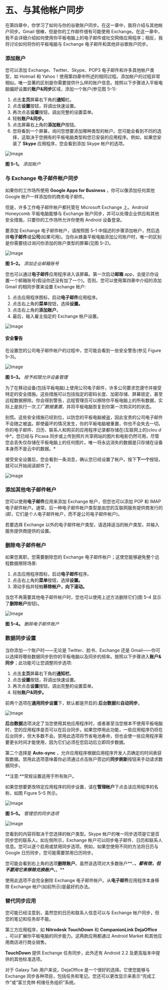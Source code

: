 # 五、与其他帐户同步

在第四章中，你学习了如何与你的谷歌账户同步。在这一章中，我将介绍与其他帐户同步。Gmail 很棒，但是你的工作邮件很有可能使用 Exchange。在这一章中，我不会详细介绍如何使用你平板电脑上的电子邮件或社交网络应用程序；相反，我将讨论如何将你的平板电脑与 Exchange 电子邮件和其他非谷歌账户同步。

### 添加账户

您可以添加 Exchange、Twitter、Skype、POP3 电子邮件和许多其他帐户类型，如 Hotmail 和 Yahoo！使用第四章中所述的相同过程。添加帐户的过程非常相似。唯一显著的区别是你需要提供什么样的账户信息。按照以下步骤进入平板电脑偏好设置的**账户&同步**区域，添加一个账户(参见图 5–1):

1.  点击**主页**屏幕右下角的**通知**栏。
2.  点击**设置**按钮，将调出快速设置。
3.  再次点击**设置**按钮，调出完整的设置菜单。
4.  轻触**账户&同步。**
5.  点击屏幕右上角的**添加账户**按钮。
6.  您将看到一个屏幕，询问您想要添加哪种类型的帐户。您可能会看到不同的选择，这取决于您拥有的平板电脑类型和您已安装的应用程序。例如，如果您安装了 **Skype** 应用程序，您会看到添加 Skype 帐户的选项。

![Image](img/0501.jpg)

**图 5–1。** *添加账户*

### 与 Exchange 电子邮件帐户同步

如果你的工作场所使用 **Google Apps for Business** ，你可以像添加任何其他 Google 帐户一样添加你的商务电子邮件。

但是，许多工作电子邮件帐户都托管在 Microsoft Exchange 上。Android Honeycomb 平板电脑能够与 Exchange 账户同步，并可以处理企业供应和其他安全措施，只要你的工作场所允许你使用 Android 设备登录。

要添加 Exchange 电子邮件帐户，请按照图 5–1 中描述的步骤添加帐户，然后选择**电子邮件**或**公司**(如果可用)。当你从蜂巢平板电脑添加公司账户时，唯一的区别是你需要绕过询问你添加的账户类型的屏幕(见图 5–2)。

![Image](img/0502.jpg)

**图 5–2。** *添加企业邮箱账号*

您也可以通过**电子邮件**应用程序进入该屏幕。第一次启动**邮箱** app，会提示你设置一个邮箱账号(假设你还没有加了一个)。否则，您可以使用第四章中介绍的添加 Gmail 的相同步骤来设置 Exchange 帐户:

1.  点击应用程序图标，启动**电子邮件**应用程序。
2.  点击右上角的**菜单**按钮，选择**设置。**
3.  点击右上角的**添加账户**。
4.  最后，输入雇主指定的 Exchange 帐户设置。

![Image](img/U0501.jpg)

#### 安全警告

在设置您的公司电子邮件帐户的过程中，您可能会看到一些安全警告(参见 Figure 5–3)。

![Image](img/0503.jpg)

**图 5–3。** *授予权限允许设备管理*

为了在移动设备(包括平板电脑)上使用公司电子邮件，许多公司要求您遵守并接受特定的安全措施。这些措施可以包括指定的密码长度、加密存储、屏幕锁定，甚至远程数据擦除。你会得到警告，远程管理员可以擦除你平板电脑上的所有数据，实际上是执行一次*工厂数据重置*，并将平板电脑恢复到你第一次购买时的状态。

别慌。这些安全措施已经到位，以防您的平板电脑被盗，因此宝贵的公司电子邮件不会随之被盗。即使最坏的情况发生，你的平板电脑被重置，你也不会失去一切。你的电子邮件、日历、联系人和购买的应用程序记录都存储在(互联网上的)clou *d* 中*。您已经与 Picasa 同步或上传到照片共享网站的图片和电影仍然可用，尽管您会丢失仅存储在平板电脑上的任何图片。唯一将永远消失的数据是只存储在设备本身而不是云中的数据。*

接受安全设置后，您会看到一条消息，确认您已经设置了帐户。按下**下一个**按钮，就可以开始阅读邮件了。

![Image](img/U0502.jpg)

### 添加其他电子邮件帐户

您可以使用**电子邮件**应用来添加 Exchange 帐户，但您也可以添加 POP 和 IMAP 电子邮件帐户。通常，后一种电子邮件帐户类型是由您的互联网服务提供商发行的(即，它们是个人电子邮件帐户，而不是公司电子邮件帐户)。

若要选择 Exchange 以外的电子邮件帐户类型，请选择适当的帐户类型，并输入服务提供商提供的设置。

### 删除电子邮件帐户

如果您离职，您需要删除您的 Exchange 电子邮件帐户；这使您能够避免整个远程数据擦除场景:

1.  点击应用程序图标，启动**电子邮件**程序。
2.  点击右上角的**菜单**按钮，选择**设置。**
3.  滑动手指并轻触**移除帐户，向下滚动。**

当您不再需要其他电子邮件帐户时，您也可以使用上述方法删除它们(图 5–4 显示了**删除帐户**按钮)。

![Image](img/0504.jpg)

**图 5–4。** *删除电子邮件账户*

### 数据同步设置

当你添加一个账户时——无论是 Twitter、脸书、Exchange 还是 Gmail——你可以选择将哪些数据同步到你的平板电脑以及同步的频率。按照以下步骤进入**账户&同步**；此功能可让您调整同步选项:

1.  点击**主页**屏幕右下角的**通知栏**。
2.  点击**设置**按钮，将调出快速设置。
3.  再次点击**设置**按钮，调出完整的设置菜单。
4.  轻触**账户&同步。**

前两个选项在**通用同步设置**下，默认都是开启的:**后台数据**和**自动同步**。

![Image](img/U0503.jpg)

**后台数据**选项决定了当您使用其他应用程序时，或者甚至当您根本不使用平板电脑时，您的应用程序是否可以在后台同步。如果您停用此功能，一些应用程序仍将在后台同步，但大多数不会。禁用此选项将节省电池寿命，但也会使一些应用程序需要更长时间才能使用，因为它们必须在您启动后立即同步数据。

第二个选择是 **Auto-sync** ，允许应用程序根据应用程序开发人员确定的时间表获取数据。禁用此选项意味着你必须通过点击账户旁边的**同步刷新**按钮来手动请求数据同步。

**注意:**常规设置适用于所有账户。

如果您想要更改特定应用程序的同步设置，请在**管理帐户**下点击该应用程序的名称，如图 Figure 5–5 所示。

![Image](img/0505.jpg)

**图 5–5。** *管理您的同步选项*

![Image](img/U0504.jpg)

您看到的内容将取决于您选择的帐户类型。Skype 帐户的唯一同步选项是它是否同步您的联系人。如左侧所示，Exchange 帐户可以同步电子邮件、日历和联系人信息。您可以逐个启用或禁用同步选项。例如，如果您使用不同的方法将日历与 Google 日历同步，您可能需要禁用日历同步。

您可能会看到右上角的选项**删除账户**。虽然该选项对大多数账户**、**、*都有效，但不要用它来移除兑换账户*、**。**

使用此选项不会完全删除 Exchange 电子邮件帐户。从**电子邮件**应用程序本身移除 Exchange 帐户(如前所示)是最好的办法。

### 替代同步应用

您可能已经注意到，虽然您的日历和联系人信息可以与 Exchange 帐户同步，但您的笔记和任务却不能。

第三方应用程序，如 **Nitrodesk TouchDown** 和 **CompanionLink DejaOffice** ，可以扩展你平板电脑的同步能力。这两款应用都通过 Android Market 和其他应用商店进行商业销售。

**TouchDown** 提供 Exchange 任务同步，此外还有 Android 2.2 及更高版本中提供的其他标准选项。

对于 Galaxy Tab 用户来说，DejaOffice 是一个很好的选择。它使您能够与 Exchange 同步各种项目，包括任务和笔记。您还可以更改显示来表示“完成工作”或“富兰克林·柯维任务组织”系统。